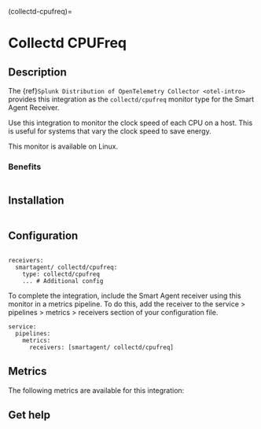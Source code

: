 
(collectd-cpufreq)=

# Collectd CPUFreq
<meta name="Description" content="Use this Splunk Observability Cloud integration for the Collectd cpufreq monitor. See benefits, install, configuration, and metrics">

## Description

The {ref}`Splunk Distribution of OpenTelemetry Collector <otel-intro>` provides this integration as the `collectd/cpufreq` monitor type for the Smart Agent Receiver.

Use this integration to monitor the clock speed of each CPU on a host. This is useful for systems that vary the clock speed to save energy.

This monitor is available on Linux.

### Benefits

```{include} /_includes/benefits.md
```

## Installation

```{include} /_includes/collector-installation-linux.md
```

## Configuration

```{include} /_includes/configuration.md
```

```
receivers:
  smartagent/ collectd/cpufreq:
    type: collectd/cpufreq
    ... # Additional config
```

To complete the integration, include the Smart Agent receiver using this monitor in a metrics pipeline. To do this, add the receiver to the service > pipelines > metrics > receivers section of your configuration file.

```
service:
  pipelines:
    metrics:
      receivers: [smartagent/ collectd/cpufreq]
```



## Metrics

The following metrics are available for this integration:

<div class="metrics-yaml" url="https://raw.githubusercontent.com/signalfx/integrations/main/collectd-cpu/metrics.yaml"></div>

## Get help

```{include} /_includes/troubleshooting.md
```